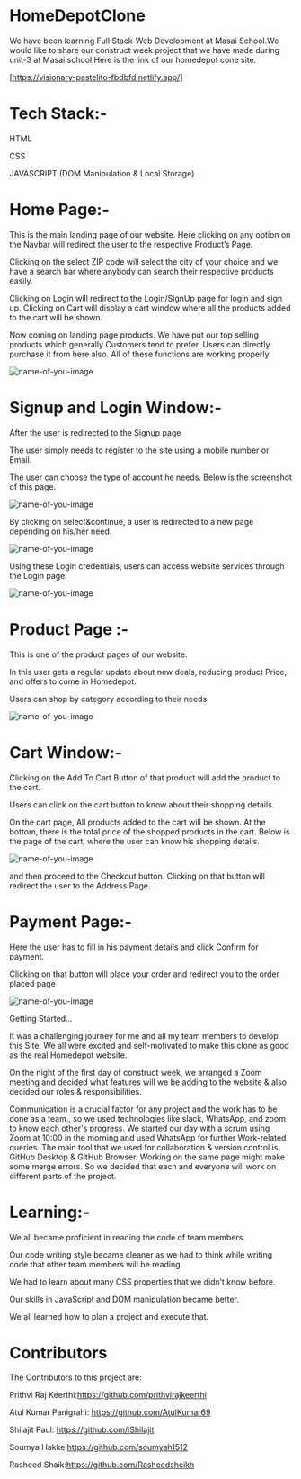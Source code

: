# HomeDepotClone


We have been learning Full Stack-Web Development at Masai School.We would like to share our construct week project that we have made during unit-3 at Masai school.Here is the link of our homedepot cone site.

[https://visionary-pastelito-fbdbfd.netlify.app/]

# Tech Stack:-


HTML

CSS

JAVASCRIPT (DOM Manipulation & Local Storage)

# Home Page:-

This is the main landing page of our website.
Here clicking on any option on the Navbar will redirect the user to the respective Product’s Page.

Clicking on the select ZIP code will select the city of your choice and we have a search bar where anybody can search their respective products easily.

Clicking on Login will redirect to the Login/SignUp page for login and sign up. Clicking on Cart will display a cart window where all the products added to the cart will be shown.

Now coming on landing page products. We have put our top selling products which generally Customers tend to prefer.
Users can directly purchase it from here also.
All of these functions are working properly.


![name-of-you-image](https://miro.medium.com/max/1400/1*WLCJZacobN3kBOJ1FFPG1Q.png)


# Signup and Login Window:-

After the user is redirected to the Signup page

The user simply needs to register to the site using a mobile number or Email.

The user can choose the type of account he needs. Below is the screenshot of this page.

![name-of-you-image](https://miro.medium.com/max/1400/1*UtoB-TEArWCf_O8pN8mfDQ.png)

By clicking on select&continue, a user is redirected to a new page depending on his/her need.

![name-of-you-image](https://miro.medium.com/max/1400/1*NtiC7pzd-vaD6i3137bTJw.png)

Using these Login credentials, users can access website services through the Login page.


![name-of-you-image](https://miro.medium.com/max/1400/1*n_MvW6ihnDsVUnRDJabttw.png)


# Product Page :-

This is one of the product pages of our website.

In this user gets a regular update about new deals, reducing product Price, and offers to come in Homedepot.

Users can shop by category according to their needs.

![name-of-you-image](https://miro.medium.com/max/1400/1*qtgHJefP599_lKFh7GbphA.png)

# Cart Window:-

Clicking on the Add To Cart Button of that product will add the product to the cart.

Users can click on the cart button to know about their shopping details.

On the cart page, All products added to the cart will be shown. At the bottom, there is the total price of the shopped products in the cart.
Below is the page of the cart, where the user can know his shopping details.

![name-of-you-image](https://miro.medium.com/max/888/1*eqyqfxG5YrBJYam3ItwUBQ.jpeg)

and then proceed to the Checkout button. Clicking on that button will redirect the user to the Address Page.

# Payment Page:-

Here the user has to fill in his payment details and click Confirm for payment.

Clicking on that button will place your order and redirect you to the order placed page

![name-of-you-image](https://miro.medium.com/max/1400/1*gfbBBfPGK9_NnEWpjBzDmg.png)


Getting Started…


It was a challenging journey for me and all my team members to develop this Site. We all were excited and self-motivated to make this clone as good as the real Homedepot website.


On the night of the first day of construct week, we arranged a Zoom meeting and decided what features will we be adding to the website & also decided our roles & responsibilities.


Communication is a crucial factor for any project and the work has to be done as a team., so we used technologies like slack, WhatsApp, and zoom to know each other's progress. We started our day with a scrum using Zoom at 10:00 in the morning and used WhatsApp for further Work-related queries.
The main tool that we used for collaboration & version control is GitHub Desktop & GitHub Browser. Working on the same page might make some merge errors. So we decided that each and everyone will work on different parts of the project.

# Learning:-


We all became proficient in reading the code of team members.


Our code writing style became cleaner as we had to think while writing code that other team members will be reading.


We had to learn about many CSS properties that we didn’t know before.


Our skills in JavaScript and DOM manipulation became better.


We all learned how to plan a project and execute that.


# Contributors


The Contributors to this project are:

Prithvi Raj Keerthi:https://github.com/prithvirajkeerthi


Atul Kumar Panigrahi: https://github.com/AtulKumar69


Shilajit Paul: https://github.com/iShilajit


Soumya Hakke:https://github.com/soumyah1512


Rasheed Shaik:https://github.com/Rasheedsheikh

















